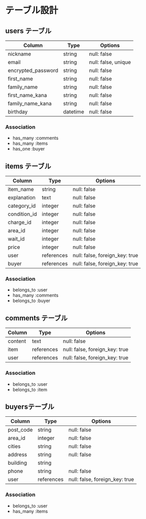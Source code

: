 # テーブル設計

## users テーブル

| Column             | Type     | Options             |
| ------------------ | -------- | ------------------- |
| nickname           | string   | null: false         |
| email              | string   | null: false, unique |
| encrypted_password | string   | null: false         |
| first_name         | string   | null: false         |
| family_name        | string   | null: false         |
| first_name_kana    | string   | null: false         |
| family_name_kana   | string   | null: false         |
| birthday           | datetime | null: false         |

### Association

- has_many :comments
- has_many :items
- has_one  :buyer

## items テーブル

| Column       | Type       | Options                        |
| ------------ | ---------- | ------------------------------ |
| item_name    | string     | null: false                    |
| explanation  | text       | null: false                    |
| category_id  | integer    | null: false                    |
| condition_id | integer    | null: false                    |
| charge_id    | integer    | null: false                    |
| area_id      | integer    | null: false                    |
| wait_id      | integer    | null: false                    |
| price        | integer    | null: false                    |
| user         | references | null: false, foreign_key: true |
| buyer        | references | null: false, foreign_key: true |

### Association

- belongs_to :user
- has_many :comments
- belongs_to :buyer

## comments テーブル

| Column  | Type       | Options                        |
| ------- | ---------- | ------------------------------ |
| content | text       | null: false                    |
| item    | references | null: false, foreign_key: true |
| user    | references | null: false, foreign_key: true |

### Association

- belongs_to :user
- belongs_to :item

##  buyersテーブル

| Column      | Type       | Options                        |
| ----------- | ---------- | ------------------------------ |
| post_code   | string     | null: false                    |
| area_id     | integer    | null: false                    |
| cities      | string     | null: false                    |
| address     | string     | null: false                    |
| building    | string     |                                |
| phone       | string     | null: false                    |
| user        | references | null: false, foreign_key: true |

### Association

- belongs_to :user
- has_many :items